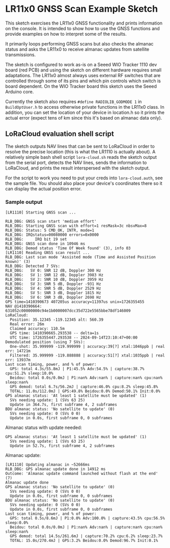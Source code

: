 LR11x0 GNSS Scan Example Sketch
===============================

This sketch exercises the LR11x0 GNSS functionality and prints information on the console.
It is intended to show how to use the GNSS functions and provide examples on how to interpret
some of the results.

It primarily loops performing GNSS scans but also checks the almanac status and asks the LR11x0
to receive almanac updates from satellite transmissions.

The sketch is configured to work as-is on a Seeed WIO Tracker 1110 dev board (red PCB)
and using the sketch on different hardware requires small adaptations.
The LR11x0 almost always uses external RF switches that are controlled through some of its
pins and which pin controls which switch is board dependent.
On the WIO Tracker board this sketch uses the Seeed Arduino core.

Currently the sketch also requires `#define RADIOLIB_GODMODE 1` in `BuildOptUser.h` to access
otherwise private functions in the LR11x0 class.
In addition, you can set the location of your device in location.h so it prints the actual
error (expect tens of km since this it's based on almanac data only).

## LoRaCloud evaluation shell script

The sketch outputs NAV lines that can be sent to LoRaCloud in order to resolve the precise
location (this is what the LR1110 is actually about).
A relatively simple bash shell script `lora-cloud.sh` reads the sketch output from the serial port,
detects the NAV lines, sends the information to LoRaCloud, and prints the result interspersed
with the sketch output.

For the script to work you need to put your creds into `lora-cloud.auth`, see the sample file.
You should also place your device's coordinates there so it can display the actual position error.

### Sample output

```
[LR1110] Starting GNSS scan ... 

RLB_DBG: GNSS scan start 'medium effort'
RLB_DBG: Starting GNSS scan with effort=1 resMask=3c nbsvMax=8
RLB_DBG: Status: 5 CMD_OK, INTR, mode=1
RLB_DBG: IRQstatus=00080000 errors=0x0000
RLB_DBG:     IRQ bit 19 set
RLB_DBG: GNSS scan done in 10946 ms
RLB_DBG: Demod status 'Time Of Week found' (3), info 03
[LR1110] Reading GNSS scan result ...
RLB_DBG: Last scan mode 'Assisted mode (Time and Assisted Position known)' (3)
RLB_DBG: Detected 7 SVs:
RLB_DBG:   SV 0: SNR 12 dB, Doppler 300 Hz
RLB_DBG:   SV 1: SNR 12 dB, Doppler 3983 Hz
RLB_DBG:   SV 2: SNR 10 dB, Doppler 3959 Hz
RLB_DBG:   SV 3: SNR 5 dB, Doppler -931 Hz
RLB_DBG:   SV 4: SNR 5 dB, Doppler 2529 Hz
RLB_DBG:   SV 5: SNR 3 dB, Doppler 1815 Hz
RLB_DBG:   SV 6: SNR 3 dB, Doppler 2698 Hz
GPS time=1410390673 407205us accuracy=11397us unix=1726355455
NAV @1410390664: 631052c00000000c94e1b0000007dcc35d722e5565bbe78df146009
LoRaCloud:
  Position: 35.12345 -119.12345 alt: 560.39
  Real error: 26m
  Claimed accuracy: 110.5m
  GPS time: 1410390665.293538 -- delta=1s
  UTC time: 1726355447.293538 -- 2024-09-14T23:10:47+00:00
Demodulated position (using 7 SVs):
  One-shot: 35.999999 -119.999999 | accuracy:39[?] xtal:1046ppb | real err: 14721m
  Filtered: 35.999999 -119.888888 | accuracy:51[?] xtal:1035ppb | real err: 13937m
Last scan timing, power, and % of power:
  GPS: total 4.3s/55.8mJ | P1:45.5% Adv:54.5% | capture:38.7% cpu:51.2% sleep:10.0%
  Beidou: total 0.0s/0.0mJ | P1:nan% Adv:nan% | capture:nan% cpu:nan% sleep:nan%
  GPS demod: total 6.7s/56.2mJ | capture:46.0% cpu:8.2% sleep:45.8%
  TOTAL: 11.0s/112.0mJ | GPS:49.8% Beidou:0.0% Demod:50.1% Init:0.0%
GPS almanac status: 'At least 1 satellite must be updated' (1)
  SVs needing update: 1 (SVs 63 25)
  Update in 364.7s, first subframe 4, 2 subframes
BDU almanac status: 'No satellite to update' (0)
  SVs needing update: 0 (SVs 0 0)
  Update in 0.0s, first subframe 0, 0 subframes
```

Almanac status with update needed:
```
GPS almanac status: 'At least 1 satellite must be updated' (1)                            
  SVs needing update: 1 (SVs 63 25)                                                       
  Update in 52.7s, first subframe 4, 2 subframes                                          
```

Almanac update:
```
[LR1110] Updating almanac in ~52666ms                                                     
RLB_DBG: GPS almanac update done in 14912 ms                                              
Outcome: 'Almanac update command launched without flash at the end' (7)                   
Almanac update done                                                                       
GPS almanac status: 'No satellite to update' (0)                                          
  SVs needing update: 0 (SVs 0 0)                                                         
  Update in 0.0s, first subframe 0, 0 subframes                                           
BDU almanac status: 'No satellite to update' (0)                                          
  SVs needing update: 0 (SVs 0 0)                                                         
  Update in 0.0s, first subframe 0, 0 subframes                                           
Last scan timing, power, and % of power:                                                  
  GPS: total 0.5s/8.6mJ | P1:0.0% Adv:100.0% | capture:43.5% cpu:56.5% sleep:0.0%         
  Beidou: total 0.0s/0.0mJ | P1:nan% Adv:nan% | capture:nan% cpu:nan% sleep:nan%          
  GPS demod: total 14.5s/261.6mJ | capture:70.2% cpu:6.2% sleep:23.7%                     
  TOTAL: 15.0s/270.4mJ | GPS:3.2% Beidou:0.0% Demod:96.7% Init:0.1%                       
```
